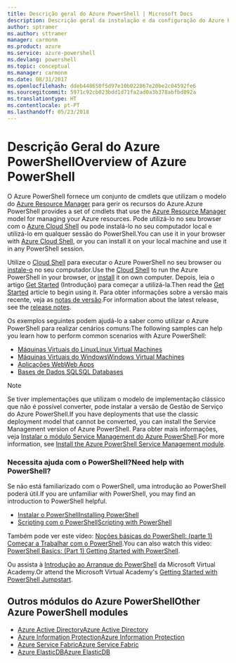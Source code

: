 ```yaml
---
title: Descrição geral do Azure PowerShell | Microsoft Docs
description: Descrição geral da instalação e da configuração do Azure PowerShell.
author: sptramer
ms.author: sttramer
manager: carmonm
ms.product: azure
ms.service: azure-powershell
ms.devlang: powershell
ms.topic: conceptual
ms.manager: carmonm
ms.date: 08/31/2017
ms.openlocfilehash: ddeb448650f5d97e10b022867e20be2c04592fe6
ms.sourcegitcommit: 5971c92cb023bdd1d71fa2ad0a3b378abfbd092a
ms.translationtype: HT
ms.contentlocale: pt-PT
ms.lasthandoff: 05/23/2018
---
```

# <a name="overview-of-azure-powershell"></a><span data-ttu-id="9fb2c-103">Descrição Geral do Azure PowerShell</span><span class="sxs-lookup"><span data-stu-id="9fb2c-103">Overview of Azure PowerShell</span></span>

<span data-ttu-id="9fb2c-104">O Azure PowerShell fornece um conjunto de cmdlets que utilizam o modelo do [Azure Resource Manager](/azure/azure-resource-manager/resource-group-overview) para gerir os recursos do Azure.</span><span class="sxs-lookup"><span data-stu-id="9fb2c-104">Azure PowerShell provides a set of cmdlets that use the [Azure Resource Manager](/azure/azure-resource-manager/resource-group-overview) model for managing your Azure resources.</span></span> <span data-ttu-id="9fb2c-105">Pode utilizá-lo no seu browser com o [Azure Cloud Shell](/azure/cloud-shell/overview) ou pode instalá-lo no seu computador local e utilizá-lo em qualquer sessão do PowerShell.</span><span class="sxs-lookup"><span data-stu-id="9fb2c-105">You can use it in your browser with [Azure Cloud Shell](/azure/cloud-shell/overview), or you can install it on your local machine and use it in any PowerShell session.</span></span>

<span data-ttu-id="9fb2c-106">Utilize o [Cloud Shell](/azure/cloud-shell/overview) para executar o Azure PowerShell no seu browser ou [instale-o](install-azurerm-ps.md) no seu computador.</span><span class="sxs-lookup"><span data-stu-id="9fb2c-106">Use the [Cloud Shell](/azure/cloud-shell/overview) to run the Azure PowerShell in your browser, or [install](install-azurerm-ps.md) it on own computer.</span></span> <span data-ttu-id="9fb2c-107">Depois, leia o artigo [Get Started](get-started-azureps.md) (Introdução) para começar a utilizá-la.</span><span class="sxs-lookup"><span data-stu-id="9fb2c-107">Then read the [Get Started](get-started-azureps.md) article to begin using it.</span></span> <span data-ttu-id="9fb2c-108">Para obter informações sobre a versão mais recente, veja as [notas de versão](release-notes-azureps.md).</span><span class="sxs-lookup"><span data-stu-id="9fb2c-108">For information about the latest release, see the [release notes](release-notes-azureps.md).</span></span>

<span data-ttu-id="9fb2c-109">Os exemplos seguintes podem ajudá-lo a saber como utilizar o Azure PowerShell para realizar cenários comuns:</span><span class="sxs-lookup"><span data-stu-id="9fb2c-109">The following samples can help you learn how to perform common scenarios with Azure PowerShell:</span></span>

* [<span data-ttu-id="9fb2c-110">Máquinas Virtuais do Linux</span><span class="sxs-lookup"><span data-stu-id="9fb2c-110">Linux Virtual Machines</span></span>](/azure/virtual-machines/virtual-machines-linux-powershell-samples?toc=/powershell/azure/toc.json)
* [<span data-ttu-id="9fb2c-111">Máquinas Virtuais do Windows</span><span class="sxs-lookup"><span data-stu-id="9fb2c-111">Windows Virtual Machines</span></span>](/azure/virtual-machines/virtual-machines-windows-powershell-samples?toc=/powershell/azure/toc.json)
* [<span data-ttu-id="9fb2c-112">Aplicações Web</span><span class="sxs-lookup"><span data-stu-id="9fb2c-112">Web Apps</span></span>](/azure/app-service-web/app-service-powershell-samples?toc=/powershell/azure/toc.json)
* [<span data-ttu-id="9fb2c-113">Bases de Dados SQL</span><span class="sxs-lookup"><span data-stu-id="9fb2c-113">SQL Databases</span></span>](/azure/sql-database/sql-database-powershell-samples?toc=/powershell/azure/toc.json)

> [!NOTE]
> <span data-ttu-id="9fb2c-114">Se tiver implementações que utilizam o modelo de implementação clássico que não é possível converter, pode instalar a versão de Gestão de Serviço do Azure PowerShell.</span><span class="sxs-lookup"><span data-stu-id="9fb2c-114">If you have deployments that use the classic deployment model that cannot be converted, you can install the Service Management version of Azure PowerShell.</span></span> <span data-ttu-id="9fb2c-115">Para obter mais informações, veja [Instalar o módulo Service Management do Azure PowerShell](/powershell/azure/servicemanagement/install-azure-ps).</span><span class="sxs-lookup"><span data-stu-id="9fb2c-115">For more information, see [Install the Azure PowerShell Service Management module](/powershell/azure/servicemanagement/install-azure-ps).</span></span>


### <a name="need-help-with-powershell"></a><span data-ttu-id="9fb2c-116">Necessita ajuda com o PowerShell?</span><span class="sxs-lookup"><span data-stu-id="9fb2c-116">Need help with PowerShell?</span></span>

<span data-ttu-id="9fb2c-117">Se não está familiarizado com o PowerShell, uma introdução ao PowerShell poderá útil.</span><span class="sxs-lookup"><span data-stu-id="9fb2c-117">If you are unfamiliar with PowerShell, you may find an introduction to PowerShell helpful.</span></span>

* [<span data-ttu-id="9fb2c-118">Instalar o PowerShell</span><span class="sxs-lookup"><span data-stu-id="9fb2c-118">Installing PowerShell</span></span>](/powershell/scripting/installing-windows-powershell)
* [<span data-ttu-id="9fb2c-119">Scripting com o PowerShell</span><span class="sxs-lookup"><span data-stu-id="9fb2c-119">Scripting with PowerShell</span></span>](/powershell/scripting/scripting-with-windows-powershell)

<span data-ttu-id="9fb2c-120">Também pode ver este vídeo: [Noções básicas do PowerShell: (parte 1) Começar a Trabalhar com o PowerShell](https://channel9.msdn.com/Blogs/Taste-of-Premier/PowerShellBasicsPart1).</span><span class="sxs-lookup"><span data-stu-id="9fb2c-120">You can also watch this video: [PowerShell Basics: (Part 1) Getting Started with PowerShell](https://channel9.msdn.com/Blogs/Taste-of-Premier/PowerShellBasicsPart1).</span></span>

<span data-ttu-id="9fb2c-121">Ou assista à [Introdução ao Arranque do PowerShell](https://mva.microsoft.com/liveevents/powershell-jumpstart) da Microsoft Virtual Academy.</span><span class="sxs-lookup"><span data-stu-id="9fb2c-121">Or attend the Microsoft Virtual Academy's [Getting Started with PowerShell Jumpstart](https://mva.microsoft.com/liveevents/powershell-jumpstart).</span></span>

## <a name="other-azure-powershell-modules"></a><span data-ttu-id="9fb2c-122">Outros módulos do Azure PowerShell</span><span class="sxs-lookup"><span data-stu-id="9fb2c-122">Other Azure PowerShell modules</span></span>

* [<span data-ttu-id="9fb2c-123">Azure Active Directory</span><span class="sxs-lookup"><span data-stu-id="9fb2c-123">Azure Active Directory</span></span>](/powershell/azure/active-directory/)
* [<span data-ttu-id="9fb2c-124">Azure Information Protection</span><span class="sxs-lookup"><span data-stu-id="9fb2c-124">Azure Information Protection</span></span>](/powershell/azure/aip/)
* [<span data-ttu-id="9fb2c-125">Azure Service Fabric</span><span class="sxs-lookup"><span data-stu-id="9fb2c-125">Azure Service Fabric</span></span>](/powershell/azure/service-fabric/)
* [<span data-ttu-id="9fb2c-126">Azure ElasticDB</span><span class="sxs-lookup"><span data-stu-id="9fb2c-126">Azure ElasticDB</span></span>](/powershell/azure/elasticdbjobs/)
